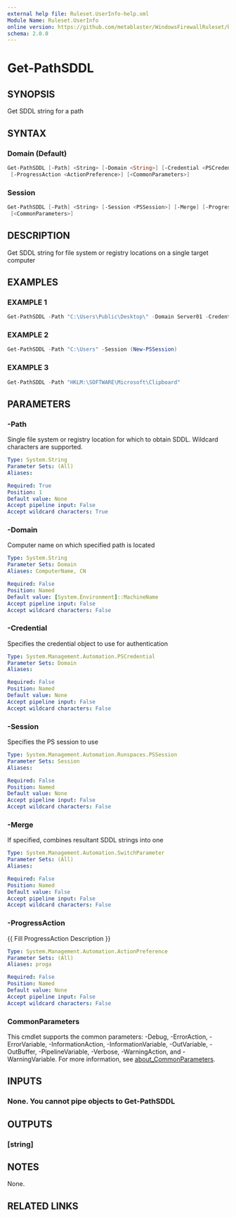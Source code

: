 ```yaml
---
external help file: Ruleset.UserInfo-help.xml
Module Name: Ruleset.UserInfo
online version: https://github.com/metablaster/WindowsFirewallRuleset/blob/master/Modules/Ruleset.UserInfo/Help/en-US/Get-PathSDDL.md
schema: 2.0.0
---
```


# Get-PathSDDL

## SYNOPSIS

Get SDDL string for a path

## SYNTAX

### Domain (Default)

```powershell
Get-PathSDDL [-Path] <String> [-Domain <String>] [-Credential <PSCredential>] [-Merge]
 [-ProgressAction <ActionPreference>] [<CommonParameters>]
```

### Session

```powershell
Get-PathSDDL [-Path] <String> [-Session <PSSession>] [-Merge] [-ProgressAction <ActionPreference>]
 [<CommonParameters>]
```

## DESCRIPTION

Get SDDL string for file system or registry locations on a single target computer

## EXAMPLES

### EXAMPLE 1

```powershell
Get-PathSDDL -Path "C:\Users\Public\Desktop\" -Domain Server01 -Credential (Get-Credential)
```

### EXAMPLE 2

```powershell
Get-PathSDDL -Path "C:\Users" -Session (New-PSSession)
```

### EXAMPLE 3

```powershell
Get-PathSDDL -Path "HKLM:\SOFTWARE\Microsoft\Clipboard"
```

## PARAMETERS

### -Path

Single file system or registry location for which to obtain SDDL.
Wildcard characters are supported.

```yaml
Type: System.String
Parameter Sets: (All)
Aliases:

Required: True
Position: 1
Default value: None
Accept pipeline input: False
Accept wildcard characters: True
```

### -Domain

Computer name on which specified path is located

```yaml
Type: System.String
Parameter Sets: Domain
Aliases: ComputerName, CN

Required: False
Position: Named
Default value: [System.Environment]::MachineName
Accept pipeline input: False
Accept wildcard characters: False
```

### -Credential

Specifies the credential object to use for authentication

```yaml
Type: System.Management.Automation.PSCredential
Parameter Sets: Domain
Aliases:

Required: False
Position: Named
Default value: None
Accept pipeline input: False
Accept wildcard characters: False
```

### -Session

Specifies the PS session to use

```yaml
Type: System.Management.Automation.Runspaces.PSSession
Parameter Sets: Session
Aliases:

Required: False
Position: Named
Default value: None
Accept pipeline input: False
Accept wildcard characters: False
```

### -Merge

If specified, combines resultant SDDL strings into one

```yaml
Type: System.Management.Automation.SwitchParameter
Parameter Sets: (All)
Aliases:

Required: False
Position: Named
Default value: False
Accept pipeline input: False
Accept wildcard characters: False
```

### -ProgressAction

{{ Fill ProgressAction Description }}

```yaml
Type: System.Management.Automation.ActionPreference
Parameter Sets: (All)
Aliases: proga

Required: False
Position: Named
Default value: None
Accept pipeline input: False
Accept wildcard characters: False
```

### CommonParameters

This cmdlet supports the common parameters: -Debug, -ErrorAction, -ErrorVariable, -InformationAction, -InformationVariable, -OutVariable, -OutBuffer, -PipelineVariable, -Verbose, -WarningAction, and -WarningVariable. For more information, see [about_CommonParameters](http://go.microsoft.com/fwlink/?LinkID=113216).

## INPUTS

### None. You cannot pipe objects to Get-PathSDDL

## OUTPUTS

### [string]

## NOTES

None.

## RELATED LINKS

